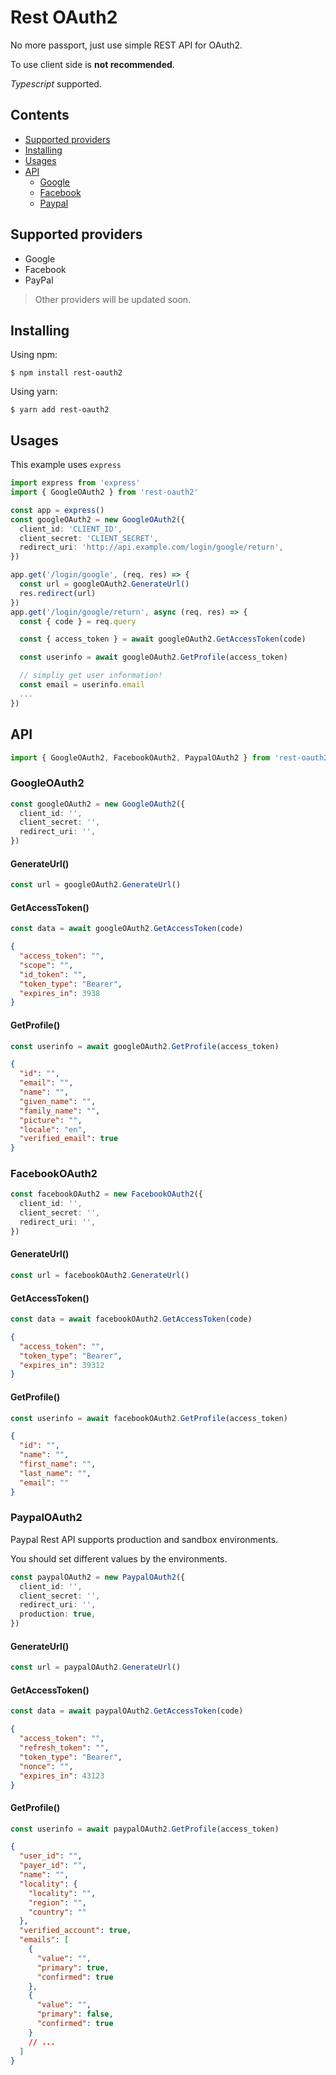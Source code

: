 # Rest OAuth2

No more passport, just use simple REST API for OAuth2.

To use client side is **not recommended**.

_Typescript_ supported.

## Contents

- [Supported providers](#Supported-providers)
- [Installing](#Installing)
- [Usages](#Usages)
- [API](#API)
  - [Google](#GoogleOAuth2)
  - [Facebook](#FacebookOAuth2)
  - [Paypal](#PaypalOAuth2)

## Supported providers

- Google
- Facebook
- PayPal

> Other providers will be updated soon.

## Installing

Using npm:

```
$ npm install rest-oauth2
```

Using yarn:

```
$ yarn add rest-oauth2
```

## Usages

This example uses `express`

```ts
import express from 'express'
import { GoogleOAuth2 } from 'rest-oauth2'

const app = express()
const googleOAuth2 = new GoogleOAuth2({
  client_id: 'CLIENT_ID',
  client_secret: 'CLIENT_SECRET',
  redirect_uri: 'http://api.example.com/login/google/return',
})

app.get('/login/google', (req, res) => {
  const url = googleOAuth2.GenerateUrl()
  res.redirect(url)
})
app.get('/login/google/return', async (req, res) => {
  const { code } = req.query

  const { access_token } = await googleOAuth2.GetAccessToken(code)

  const userinfo = await googleOAuth2.GetProfile(access_token)

  // simpliy get user information!
  const email = userinfo.email
  ...
})
```

## API

```ts
import { GoogleOAuth2, FacebookOAuth2, PaypalOAuth2 } from 'rest-oauth2'
```

### GoogleOAuth2

```ts
const googleOAuth2 = new GoogleOAuth2({
  client_id: '',
  client_secret: '',
  redirect_uri: '',
})
```

#### GenerateUrl()

```ts
const url = googleOAuth2.GenerateUrl()
```

#### GetAccessToken()

```ts
const data = await googleOAuth2.GetAccessToken(code)
```

```json
{
  "access_token": "",
  "scope": "",
  "id_token": "",
  "token_type": "Bearer",
  "expires_in": 3938
}
```

#### GetProfile()

```ts
const userinfo = await googleOAuth2.GetProfile(access_token)
```

```json
{
  "id": "",
  "email": "",
  "name": "",
  "given_name": "",
  "family_name": "",
  "picture": "",
  "locale": "en",
  "verified_email": true
}
```

### FacebookOAuth2

```ts
const facebookOAuth2 = new FacebookOAuth2({
  client_id: '',
  client_secret: '',
  redirect_uri: '',
})
```

#### GenerateUrl()

```ts
const url = facebookOAuth2.GenerateUrl()
```

#### GetAccessToken()

```ts
const data = await facebookOAuth2.GetAccessToken(code)
```

```json
{
  "access_token": "",
  "token_type": "Bearer",
  "expires_in": 39312
}
```

#### GetProfile()

```ts
const userinfo = await facebookOAuth2.GetProfile(access_token)
```

```json
{
  "id": "",
  "name": "",
  "first_name": "",
  "last_name": "",
  "email": ""
}
```

### PaypalOAuth2

Paypal Rest API supports production and sandbox environments.

You should set different values by the environments.

```ts
const paypalOAuth2 = new PaypalOAuth2({
  client_id: '',
  client_secret: '',
  redirect_uri: '',
  production: true,
})
```

#### GenerateUrl()

```ts
const url = paypalOAuth2.GenerateUrl()
```

#### GetAccessToken()

```ts
const data = await paypalOAuth2.GetAccessToken(code)
```

```json
{
  "access_token": "",
  "refresh_token": "",
  "token_type": "Bearer",
  "nonce": "",
  "expires_in": 43123
}
```

#### GetProfile()

```ts
const userinfo = await paypalOAuth2.GetProfile(access_token)
```

```json
{
  "user_id": "",
  "payer_id": "",
  "name": "",
  "locality": {
    "locality": "",
    "region": "",
    "country": ""
  },
  "verified_account": true,
  "emails": [
    {
      "value": "",
      "primary": true,
      "confirmed": true
    },
    {
      "value": "",
      "primary": false,
      "confirmed": true
    }
    // ...
  ]
}
```
